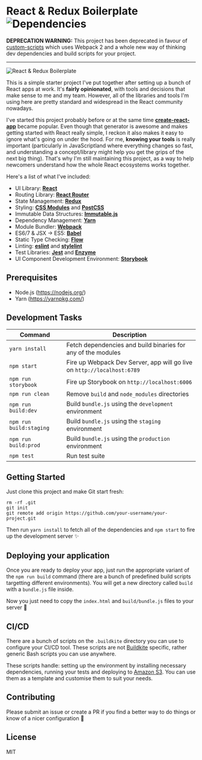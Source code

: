 # React & Redux Boilerplate ![Dependencies](https://david-dm.org/fknussel/react-redux-boilerplate/dev-status.svg)

**DEPRECATION WARNING:** This project has been deprecated in favour of [custom-scripts](https://github.com/fknussel/custom-scripts) which uses Webpack 2 and a whole new way of thinking dev dependencies and build scripts for your project.

---

![React & Redux Boilerplate](http://i.imgur.com/Agl5kuk.png)

This is a simple starter project I've put together after setting up a bunch of React apps at work. It's **fairly opinionated**, with tools and decisions that make sense to me and my team. However, all of the libraries and tools I'm using here are pretty standard and widespread in the React community nowadays.

I've started this project probably before or at the same time [**create-react-app**](https://github.com/facebookincubator/create-react-app) became popular. Even though that generator is awesome and makes getting started with React really simple, I reckon it also makes it easy to ignore what's going on under the hood. For me, **knowing your tools** is really important (particularly in JavaScriptland where everything changes so fast, and understanding a concept/library might help you get the grips of the next big thing). That's why I'm still maintaining this project, as a way to help newcomers understand how the whole React ecosystems works together.

Here's a list of what I've included:

* UI Library: [**React**](https://facebook.github.io/react/)
* Routing Library: [**React Router**](https://github.com/reactjs/react-router)
* State Management: [**Redux**](http://redux.js.org/)
* Styling: [**CSS Modules**](https://github.com/css-modules/css-modules) and [**PostCSS**](http://postcss.org/)
* Immutable Data Structures: [**Immutable.js**](https://facebook.github.io/immutable-js/)
* Dependency Management: [**Yarn**](https://yarnpkg.com/)
* Module Bundler: [**Webpack**](https://webpack.github.io/)
* ES6/7 & JSX -> ES5: [**Babel**](https://babeljs.io/)
* Static Type Checking: [**Flow**](https://flowtype.org/)
* Linting: [**eslint**](http://eslint.org/) and [**stylelint**](http://stylelint.io/)
* Test Libraries: [**Jest**](https://facebook.github.io/jest/) and [**Enzyme**](https://github.com/airbnb/enzyme)
* UI Component Development Environment: [**Storybook**](https://getstorybook.io/)

## Prerequisites

* Node.js (https://nodejs.org/)
* Yarn (https://yarnpkg.com/)

## Development Tasks

| Command | Description |
|---------|-------------|
| `yarn install` | Fetch dependencies and build binaries for any of the modules |
| `npm start` | Fire up Webpack Dev Server, app will go live on `http://localhost:6789` |
| `npm run storybook` | Fire up Storybook on `http://localhost:6006` |
| `npm run clean` | Remove `build` and `node_modules` directories |
| `npm run build:dev` | Build `bundle.js` using the `development` environment |
| `npm run build:staging` | Build `bundle.js` using the `staging` environment |
| `npm run build:prod` | Build `bundle.js` using the `production` environment |
| `npm test` | Run test suite |

## Getting Started

Just clone this project and make Git start fresh:

```
rm -rf .git
git init
git remote add origin https://github.com/your-username/your-project.git
```

Then run `yarn install` to fetch all of the dependencies and `npm start` to fire up the development server ✨

## Deploying your application

Once you are ready to deploy your app, just run the appropriate variant of the `npm run build` command (there are a bunch of predefined build scripts targetting different environments). You will get a new directory called `build` with a `bundle.js` file inside.

Now you just need to copy the `index.html` and `build/bundle.js` files to your server 🎉

## CI/CD

There are a bunch of scripts on the `.buildkite` directory you can use to configure your CI/CD tool. These scripts are not [Buildkite](https://buildkite.com/) specific, rather generic Bash scripts you can use anywhere.

These scripts handle: setting up the environment by installing necessary dependencies, running your tests and deploying to [Amazon S3](https://aws.amazon.com/s3/). You can use them as a template and customise them to suit your needs.

## Contributing

Please submit an issue or create a PR if you find a better way to do things or know of a nicer configuration 🙂

## License

MIT
